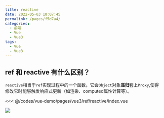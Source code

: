 ```yaml
---
title: reactive
date: 2022-05-03 10:07:45
permalink: /pages/f5d7a4/
categories:
  - 前端
  - Vue
  - Vue3
tags:
  - Vue
  - Vue3
---
```




## ref 和 reactive 有什么区别？

`reactive`相当于`ref`实现过程中的一个函数，它会`Object`对象**递归**套上`Proxy`,使得修改它时能够触发响应式更新（如渲染、computed属性计算等）。

<<< @/codes/vue-demo/pages/vue3/ref/reactive/index.vue

![](https://linyc.oss-cn-beijing.aliyuncs.com/20220504155953.png)
